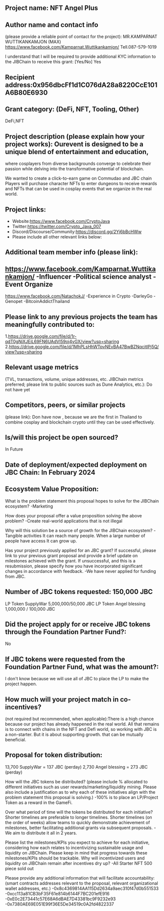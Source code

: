 ## Project name: NFT Angel Plus

## Author name and contact info 
(please provide a reliable point of contact for the project): MR.KAMPARNAT WUTTIKANKAMJON (MAX)
https://www.facebook.com/Kamparnat.Wuttikankamjon/ Tell.087-579-1019

I understand that I will be required to provide additional KYC information to the JIBChain  to receive this grant: [Yes/No]
Yes

## Recipient address:0x956dbcFf1d1C076dA28a8220CcE101A6B80E6930


## Grant category: (DeFi, NFT, Tooling, Other)
DeFi,NFT

## Project description (please explain how your project works): Ourevent is designed to be a unique blend of entertainment and education,
 where cosplayers from diverse backgrounds converge to celebrate their
 passion while delving into the transformative potential of blockchain.

 We wanted to create a click-to-earn game on Commudao and JBC chain
 Players will purchase character NFTs to enter dungeons to receive rewards and NFTs that can be used in cosplay events that we organize in the real world.

 

## Project links:

* Website:https://www.facebook.com/CryptoJava
* Twitter:https://twitter.com/Crypto_Java_007
* Discord/Discourse/Community:https://discord.gg/2Yj6bBcHWw
* Please include all other relevant links below:

## Additional team member info (please link):
https://www.facebook.com/Kamparnat.Wuttikankamjon/
-Influencer
-Political science analyst
-Event Organize
--------------------------------------------
https://www.facebook.com/NatachokJ/
-Experience in Crypto
-DarleyGo
-Genopet
-BitcoinAddictThailand


## Please link to any previous projects the team has meaningfully contributed to:
1.https://drive.google.com/file/d/1r-qdT0gNiXJEiL69FN6UAdVI59oj4yGX/view?usp=sharing
2.https://drive.google.com/file/d/1MhPLsHhWTpvNEvBA47BwBZNqcitlPj5Q/view?usp=sharing

## Relevant usage metrics 
(TVL, transactions, volume, unique addresses, etc. JIBChain metrics preferred; please link to public sources such as Dune Analytics, etc.): Do not have yet

## Competitors, peers, or similar projects 
(please link): Don have now , because we are the first in Thailand to combine cosplay and blockchain crypto until they can be used effectively.

## Is/will this project be open sourced? 
In Future


## Date of deployment/expected deployment on JBC Chain: In February 2024

## Ecosystem Value Proposition:

What is the problem statement this proposal hopes to solve for the JIBChain ecosystem?
-Marketing

How does your proposal offer a value proposition solving the above problem?
-Create real-world applications that is not illegal

Why will this solution be a source of growth for the JIBChain ecosystem?
-Tangible activities It can reach many people. When a large number of people have access It can grow up.

Has your project previously applied for an JBC grant? If successful, please link to your previous grant proposal and provide a brief update on milestones achieved with the grant. If unsuccessful, and this is a resubmission, please specify how you have incorporated significant changes in accordance with feedback.
-We have never applied for funding from JBC.

## Number of JBC tokens requested: 150,000 JBC
LP Token SupplyWar 5,000,000/50,000 JBC 
LP Token Angel blessing 1,000,000 / 100,000 JBC

## Did the project apply for or receive JBC tokens through the Foundation Partner Fund?:
No

## If JBC tokens were requested from the Foundation Partner Fund, what was the amount?:
I don't know because we will use all of JBC to place the LP to make the project happen.

## How much will your project match in co-incentives? 
(not required but recommended, when applicable):There is a high chance because our project has already happened in the real world. All that remains is to connect with chains in the NFT and Defi world, so working with JBC is a non-starter. But it is about supporting growth. that can be mutually beneficial.

## Proposal for token distribution:

13,700 SupplyWar = 137 JBC  (perday)
2,730 Angel blessing = 273 JBC (perday)

How will the JBC tokens be distributed? (please include % allocated to different initiatives such as user rewards/marketing/liquidity mining. Please also include a justification as to why each of these initiatives align with the problem statement this proposal is solving.) 
-100% is to place an LP/Project Token as a reward in the GameFi.

Over what period of time will the tokens be distributed for each initiative? Shorter timelines are preferable to longer timelines. Shorter timelines (on the order of weeks) allow teams to quickly demonstrate achievement of milestones, better facilitating additional grants via subsequent proposals.
-We aim to distribute it all in 2 years.

Please list the milestones/KPIs you expect to achieve for each initiative, considering how each relates to incentivizing sustainable usage and liquidity on JIBChain. Please keep in mind that progress towards these milestones/KPIs should be trackable.
Why will incentivized users and liquidity on JIBChain remain after incentives dry up?
-All Starter NFT 500 piece sold out

Please provide any additional information that will facilitate accountability:(smart contracts addresses relevant to the proposal, relevant organizational wallet addresses, etc.)
-0x8c4369814AA115Dd2634a9aec310f47d0b551533
-0xcc113a81CB3bF35F61e814b6144F7BC201efE916
-0xE0c2E73441c57E68A6dBAE7D43381bc9F9232e93
-0x7380AE69E051E99f36E5De34519c0A2fd4822337
